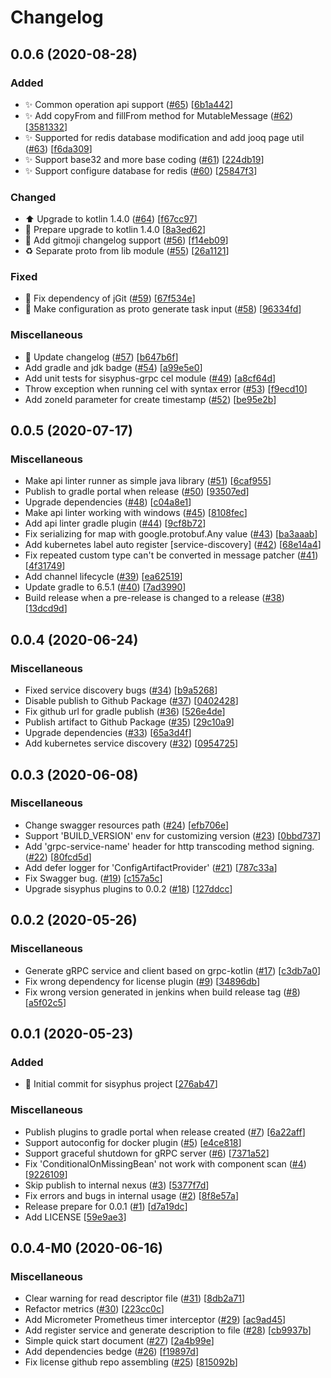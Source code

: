 # Changelog

<a name="0.0.6"></a>
## 0.0.6 (2020-08-28)

### Added

- ✨ Common operation api support ([#65](https://github.com/devkanro/sisyphus/issues/65)) [[6b1a442](https://github.com/devkanro/sisyphus/commit/6b1a442b9f12e01dcd1405ffae7e551d9c054f8c)]
- ✨ Add copyFrom and fillFrom method for MutableMessage ([#62](https://github.com/devkanro/sisyphus/issues/62)) [[3581332](https://github.com/devkanro/sisyphus/commit/3581332d02041002bd0b711046d1690a304a2b51)]
- ✨ Supported for redis database modification and add jooq page util ([#63](https://github.com/devkanro/sisyphus/issues/63)) [[f6da309](https://github.com/devkanro/sisyphus/commit/f6da3092a646c58e61ca4a049ab26165cdda3e78)]
- ✨ Support base32 and more base coding ([#61](https://github.com/devkanro/sisyphus/issues/61)) [[224db19](https://github.com/devkanro/sisyphus/commit/224db198fc45acc82ec3082b02e9b89a9c663bd7)]
- ✨ Support configure database for redis ([#60](https://github.com/devkanro/sisyphus/issues/60)) [[25847f3](https://github.com/devkanro/sisyphus/commit/25847f31b92a9de33576595da55501904edd6186)]

### Changed

- ⬆️ Upgrade to kotlin 1.4.0 ([#64](https://github.com/devkanro/sisyphus/issues/64)) [[f67cc97](https://github.com/devkanro/sisyphus/commit/f67cc97ae108ec2d4698d436564e321966869560)]
- 🚸 Prepare upgrade to kotlin 1.4.0 [[8a3ed62](https://github.com/devkanro/sisyphus/commit/8a3ed6241f7ac707e3bdaa090840d3f9e8c958d7)]
- 🔧 Add gitmoji changelog support ([#56](https://github.com/devkanro/sisyphus/issues/56)) [[f14eb09](https://github.com/devkanro/sisyphus/commit/f14eb09a041acdab830b0baf9aa972ca0f0e4821)]
- ♻️ Separate proto from lib module ([#55](https://github.com/devkanro/sisyphus/issues/55)) [[26a1121](https://github.com/devkanro/sisyphus/commit/26a1121e4265d31982970820e76715e29547b934)]

### Fixed

- 🐛 Fix dependency of jGit ([#59](https://github.com/devkanro/sisyphus/issues/59)) [[67f534e](https://github.com/devkanro/sisyphus/commit/67f534e9c62833d32ba93bfd03fbc3c1f81f52e6)]
- 🐛 Make configuration as proto generate task input ([#58](https://github.com/devkanro/sisyphus/issues/58)) [[96334fd](https://github.com/devkanro/sisyphus/commit/96334fde6b045cde9e2d429cd89aa546496bb820)]

### Miscellaneous

- 📝 Update changelog ([#57](https://github.com/devkanro/sisyphus/issues/57)) [[b647b6f](https://github.com/devkanro/sisyphus/commit/b647b6fc5a5fd1c07ff604e08a99d7c368c5144c)]
-  Add gradle and jdk badge ([#54](https://github.com/devkanro/sisyphus/issues/54)) [[a99e5e0](https://github.com/devkanro/sisyphus/commit/a99e5e03c6d8be25801e09c0fb2a987fefd089bf)]
-  Add unit tests for sisyphus-grpc cel module ([#49](https://github.com/devkanro/sisyphus/issues/49)) [[a8cf64d](https://github.com/devkanro/sisyphus/commit/a8cf64dcd410f26186c99630e83da948527f99a9)]
-  Throw exception when running cel with syntax error ([#53](https://github.com/devkanro/sisyphus/issues/53)) [[f9ecd10](https://github.com/devkanro/sisyphus/commit/f9ecd10049698f600e2f30704d0df2c4736bf86b)]
-  Add zoneId parameter for create timestamp ([#52](https://github.com/devkanro/sisyphus/issues/52)) [[be95e2b](https://github.com/devkanro/sisyphus/commit/be95e2bb4897252c3f6adebe65daa3cc7af78178)]


<a name="0.0.5"></a>
## 0.0.5 (2020-07-17)

### Miscellaneous

-  Make api linter runner as simple java library ([#51](https://github.com/devkanro/sisyphus/issues/51)) [[6caf955](https://github.com/devkanro/sisyphus/commit/6caf955c015800d7a54fc75bd1a6f50018789c72)]
-  Publish to gradle portal when release ([#50](https://github.com/devkanro/sisyphus/issues/50)) [[93507ed](https://github.com/devkanro/sisyphus/commit/93507edce4fa705d55e47e6aa7f324bdd098173f)]
-  Upgrade dependencies ([#48](https://github.com/devkanro/sisyphus/issues/48)) [[c04a8e1](https://github.com/devkanro/sisyphus/commit/c04a8e148cb13307d54594a49fd52c7cd6709498)]
-  Make api linter working with windows ([#45](https://github.com/devkanro/sisyphus/issues/45)) [[8108fec](https://github.com/devkanro/sisyphus/commit/8108fecee921691f8a80a98e3c7fc4242c4b7e14)]
-  Add api linter gradle plugin ([#44](https://github.com/devkanro/sisyphus/issues/44)) [[9cf8b72](https://github.com/devkanro/sisyphus/commit/9cf8b72a18d696768e9e8360f22223ce379c7e94)]
-  Fix serializing for map with google.protobuf.Any value ([#43](https://github.com/devkanro/sisyphus/issues/43)) [[ba3aaab](https://github.com/devkanro/sisyphus/commit/ba3aaab0166ddca2fcdbe30145f281cb459c353f)]
-  Add kubernetes label auto register [service-discovery] ([#42](https://github.com/devkanro/sisyphus/issues/42)) [[68e14a4](https://github.com/devkanro/sisyphus/commit/68e14a4f031ac597e9626be066e2dbf8b15372c1)]
-  Fix repeated custom type can&#x27;t be converted in message patcher ([#41](https://github.com/devkanro/sisyphus/issues/41)) [[4f31749](https://github.com/devkanro/sisyphus/commit/4f3174920b205dda2c8625fa55dc3016b46c24a4)]
-  Add channel lifecycle ([#39](https://github.com/devkanro/sisyphus/issues/39)) [[ea62519](https://github.com/devkanro/sisyphus/commit/ea62519f039ba1bc88d52f1da0a7945844273c55)]
-  Update gradle to 6.5.1 ([#40](https://github.com/devkanro/sisyphus/issues/40)) [[7ad3990](https://github.com/devkanro/sisyphus/commit/7ad399033bc1df02674763f29edde0f530c9ca49)]
-  Build release when a pre-release is changed to a release ([#38](https://github.com/devkanro/sisyphus/issues/38)) [[13dcd9d](https://github.com/devkanro/sisyphus/commit/13dcd9de1c0383f80d6e7c1522ce85928508cfdd)]


<a name="0.0.4"></a>
## 0.0.4 (2020-06-24)

### Miscellaneous

-  Fixed service discovery bugs ([#34](https://github.com/devkanro/sisyphus/issues/34)) [[b9a5268](https://github.com/devkanro/sisyphus/commit/b9a52683a869671ea320bc8aadd16556f929bf44)]
-  Disable publish to Github Package ([#37](https://github.com/devkanro/sisyphus/issues/37)) [[0402428](https://github.com/devkanro/sisyphus/commit/04024282348e6ba4096220054e09e5a4fd047994)]
-  Fix github url for gradle publish ([#36](https://github.com/devkanro/sisyphus/issues/36)) [[526e4de](https://github.com/devkanro/sisyphus/commit/526e4deadb3d6aee2b9ebf3fed9f4cc4348f0584)]
-  Publish artifact to Github Package ([#35](https://github.com/devkanro/sisyphus/issues/35)) [[29c10a9](https://github.com/devkanro/sisyphus/commit/29c10a9d4b18759f013e21335e77200468a51d96)]
-  Upgrade dependencies ([#33](https://github.com/devkanro/sisyphus/issues/33)) [[65a3d4f](https://github.com/devkanro/sisyphus/commit/65a3d4fdcb90e95dcad3746540238011c52b9cac)]
-  Add kubernetes service discovery ([#32](https://github.com/devkanro/sisyphus/issues/32)) [[0954725](https://github.com/devkanro/sisyphus/commit/0954725576088e3ebdf5a2c8aa9aa21e5c75ead3)]


<a name="0.0.3"></a>
## 0.0.3 (2020-06-08)

### Miscellaneous

-  Change swagger resources path ([#24](https://github.com/devkanro/sisyphus/issues/24)) [[efb706e](https://github.com/devkanro/sisyphus/commit/efb706ef4a65a7863c44997bbc325c03f22f7323)]
-  Support &#x27;BUILD_VERSION&#x27; env for customizing version ([#23](https://github.com/devkanro/sisyphus/issues/23)) [[0bbd737](https://github.com/devkanro/sisyphus/commit/0bbd7371209ed515b1590fa5c7ccf3947dcb61ef)]
-  Add &#x27;grpc-service-name&#x27; header for http transcoding method signing. ([#22](https://github.com/devkanro/sisyphus/issues/22)) [[80fcd5d](https://github.com/devkanro/sisyphus/commit/80fcd5d441b717375fa47a370b12ac65b82c82c7)]
-  Add defer logger for &#x27;ConfigArtifactProvider&#x27; ([#21](https://github.com/devkanro/sisyphus/issues/21)) [[787c33a](https://github.com/devkanro/sisyphus/commit/787c33afcbdfa76fe22cbd570a64e40cdb544b58)]
-  Fix Swagger bug. ([#19](https://github.com/devkanro/sisyphus/issues/19)) [[c157a5c](https://github.com/devkanro/sisyphus/commit/c157a5c2bce23a638a22ac89182fc7abaaaf7526)]
-  Upgrade sisyphus plugins to 0.0.2 ([#18](https://github.com/devkanro/sisyphus/issues/18)) [[127ddcc](https://github.com/devkanro/sisyphus/commit/127ddcc7f28b6c41636f96e8840655b196ee417a)]


<a name="0.0.2"></a>
## 0.0.2 (2020-05-26)

### Miscellaneous

-  Generate gRPC service and client based on grpc-kotlin ([#17](https://github.com/devkanro/sisyphus/issues/17)) [[c3db7a0](https://github.com/devkanro/sisyphus/commit/c3db7a0b6684852f7c75271473ba860ea7588955)]
-  Fix wrong dependency for license plugin ([#9](https://github.com/devkanro/sisyphus/issues/9)) [[34896db](https://github.com/devkanro/sisyphus/commit/34896db7c8f89dd5809dbc88ac9ab57e3f16c94a)]
-  Fix wrong version generated in jenkins when build release tag ([#8](https://github.com/devkanro/sisyphus/issues/8)) [[a5f02c5](https://github.com/devkanro/sisyphus/commit/a5f02c5cbab731e5edbda181290926c1a243ea56)]


<a name="0.0.1"></a>
## 0.0.1 (2020-05-23)

### Added

- 🎉 Initial commit for sisyphus project [[276ab47](https://github.com/devkanro/sisyphus/commit/276ab47a0924e29ae4e59fe0f9230a0c99a99203)]

### Miscellaneous

-  Publish plugins to gradle portal when release created ([#7](https://github.com/devkanro/sisyphus/issues/7)) [[6a22aff](https://github.com/devkanro/sisyphus/commit/6a22aff72a496f21ae0b25e01e0bd2c322099bcc)]
-  Support autoconfig for docker plugin ([#5](https://github.com/devkanro/sisyphus/issues/5)) [[e4ce818](https://github.com/devkanro/sisyphus/commit/e4ce8180386b79aea3e4a42fed309f75528f9382)]
-  Support graceful shutdown for gRPC server ([#6](https://github.com/devkanro/sisyphus/issues/6)) [[7371a52](https://github.com/devkanro/sisyphus/commit/7371a5211289f437bdcc0fe61a6730678b09a1f5)]
-  Fix &#x27;ConditionalOnMissingBean&#x27; not work with component scan ([#4](https://github.com/devkanro/sisyphus/issues/4)) [[9226109](https://github.com/devkanro/sisyphus/commit/922610969b67fa96d17214fa4c41b3e02ef8e966)]
-  Skip publish to internal nexus ([#3](https://github.com/devkanro/sisyphus/issues/3)) [[5377f7d](https://github.com/devkanro/sisyphus/commit/5377f7d173825a5c42d27db22037aa44d1fec2fd)]
-  Fix errors and bugs in internal usage ([#2](https://github.com/devkanro/sisyphus/issues/2)) [[8f8e57a](https://github.com/devkanro/sisyphus/commit/8f8e57a8fc45cca6f4c7ad55c99583ff26752a0e)]
-  Release prepare for 0.0.1 ([#1](https://github.com/devkanro/sisyphus/issues/1)) [[d7a19dc](https://github.com/devkanro/sisyphus/commit/d7a19dcb0883eccb9c1a9ed8a9c34a88e29c1881)]
-  Add LICENSE [[59e9ae3](https://github.com/devkanro/sisyphus/commit/59e9ae38ac8cece9fac5cf054eb3dcc5cd7436fe)]


<a name="0.0.4-M0"></a>
## 0.0.4-M0 (2020-06-16)

### Miscellaneous

-  Clear warning for read descriptor file ([#31](https://github.com/devkanro/sisyphus/issues/31)) [[8db2a71](https://github.com/devkanro/sisyphus/commit/8db2a7131f40a5945eab08a55946806872aa8a12)]
-  Refactor metrics ([#30](https://github.com/devkanro/sisyphus/issues/30)) [[223cc0c](https://github.com/devkanro/sisyphus/commit/223cc0c3e5ac3c2c9f98a3204e2672263e4b8b07)]
-  Add Micrometer Prometheus timer interceptor ([#29](https://github.com/devkanro/sisyphus/issues/29)) [[ac9ad45](https://github.com/devkanro/sisyphus/commit/ac9ad455c4dc9e144a9aaedab9ce93297d9ecd9b)]
-  Add register service and generate description to file ([#28](https://github.com/devkanro/sisyphus/issues/28)) [[cb9937b](https://github.com/devkanro/sisyphus/commit/cb9937b357a14233d0d3eb8395de6626ad207cf2)]
-  Simple quick start document ([#27](https://github.com/devkanro/sisyphus/issues/27)) [[2a4b99e](https://github.com/devkanro/sisyphus/commit/2a4b99eee076d9e4440654819d15eaddc1a79374)]
-  Add dependencies bedge ([#26](https://github.com/devkanro/sisyphus/issues/26)) [[f19897d](https://github.com/devkanro/sisyphus/commit/f19897ddb81e2d967bfe08cc5f1c865365edb8ea)]
-  Fix license github repo assembling ([#25](https://github.com/devkanro/sisyphus/issues/25)) [[815092b](https://github.com/devkanro/sisyphus/commit/815092b940b6bc98824bca761760d84e52bcf1ba)]


